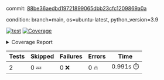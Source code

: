commit: [88be36aedbd19721899065dbb23cfc1209869a0a](https://github.com/rcmdnk/s3-reader/tree/88be36aedbd19721899065dbb23cfc1209869a0a)

condition: branch=main, os=ubuntu-latest, python_version=3.9

[![test](https://github.com/rcmdnk/s3-reader/actions/workflows/test.yml/badge.svg)](https://github.com/rcmdnk/s3-reader/actions/runs/9200356651)
<a href="https://github.com/rcmdnk/s3-reader/blob/88be36aedbd19721899065dbb23cfc1209869a0a/README.md"><img alt="Coverage" src="https://img.shields.io/badge/Coverage-42%25-orange.svg" /></a><details><summary>Coverage Report </summary><table><tr><th>File</th><th>Stmts</th><th>Miss</th><th>Cover</th><th>Missing</th></tr><tbody><tr><td colspan="5"><b>src/s3_reader</b></td></tr><tr><td>&nbsp; &nbsp;<a href="https://github.com/rcmdnk/s3-reader/blob/88be36aedbd19721899065dbb23cfc1209869a0a/src/s3_reader/file.py">file.py</a></td><td>71</td><td>44</td><td>38%</td><td><a href="https://github.com/rcmdnk/s3-reader/blob/88be36aedbd19721899065dbb23cfc1209869a0a/src/s3_reader/file.py#L54-L56">54&ndash;56</a>, <a href="https://github.com/rcmdnk/s3-reader/blob/88be36aedbd19721899065dbb23cfc1209869a0a/src/s3_reader/file.py#L59">59</a>, <a href="https://github.com/rcmdnk/s3-reader/blob/88be36aedbd19721899065dbb23cfc1209869a0a/src/s3_reader/file.py#L62-L69">62&ndash;69</a>, <a href="https://github.com/rcmdnk/s3-reader/blob/88be36aedbd19721899065dbb23cfc1209869a0a/src/s3_reader/file.py#L72-L74">72&ndash;74</a>, <a href="https://github.com/rcmdnk/s3-reader/blob/88be36aedbd19721899065dbb23cfc1209869a0a/src/s3_reader/file.py#L78-L84">78&ndash;84</a>, <a href="https://github.com/rcmdnk/s3-reader/blob/88be36aedbd19721899065dbb23cfc1209869a0a/src/s3_reader/file.py#L88-L92">88&ndash;92</a>, <a href="https://github.com/rcmdnk/s3-reader/blob/88be36aedbd19721899065dbb23cfc1209869a0a/src/s3_reader/file.py#L97-L121">97&ndash;121</a>, <a href="https://github.com/rcmdnk/s3-reader/blob/88be36aedbd19721899065dbb23cfc1209869a0a/src/s3_reader/file.py#L124-L137">124&ndash;137</a></td></tr><tr><td><b>TOTAL</b></td><td><b>76</b></td><td><b>44</b></td><td><b>42%</b></td><td>&nbsp;</td></tr></tbody></table></details>

| Tests | Skipped | Failures | Errors | Time |
| ----- | ------- | -------- | -------- | ------------------ |
| 2 | 0 :zzz: | 0 :x: | 0 :fire: | 0.991s :stopwatch: |

